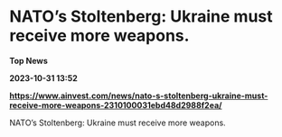 # NATO’s Stoltenberg: Ukraine must receive more weapons.
**Top News**

**2023-10-31 13:52**

**https://www.ainvest.com/news/nato-s-stoltenberg-ukraine-must-receive-more-weapons-2310100031ebd48d2988f2ea/**

NATO’s Stoltenberg: Ukraine must receive more weapons.